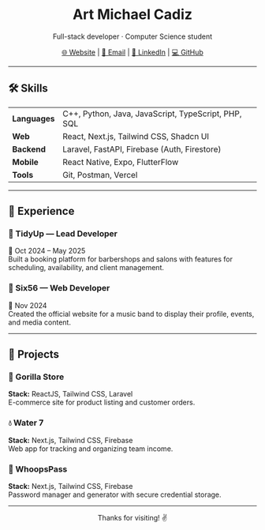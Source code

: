 <h1 align="center">Art Michael Cadiz</h1>
<p align="center">
  Full-stack developer · Computer Science student  
</p>

<p align="center">
  <a href="https://artmc.vercel.app">🌐 Website</a> |
  <a href="mailto:artmichaelcadiz863@gmail.com">📧 Email</a> |
  <a href="https://linkedin.com/in/artmc863">💼 LinkedIn</a> |
  <a href="https://github.com/lvl100boss">💻 GitHub</a>
</p>

---

## 🛠️ Skills

<table>
<tr>
<td><b>Languages</b></td>
<td>C++, Python, Java, JavaScript, TypeScript, PHP, SQL</td>
</tr>
<tr>
<td><b>Web</b></td>
<td>React, Next.js, Tailwind CSS, Shadcn UI</td>
</tr>
<tr>
<td><b>Backend</b></td>
<td>Laravel, FastAPI, Firebase (Auth, Firestore)</td>
</tr>
<tr>
<td><b>Mobile</b></td>
<td>React Native, Expo, FlutterFlow</td>
</tr>
<tr>
<td><b>Tools</b></td>
<td>Git, Postman, Vercel</td>
</tr>
</table>

---

## 🧠 Experience

### 🧼 TidyUp — Lead Developer  
📅 Oct 2024 – May 2025  
Built a booking platform for barbershops and salons with features for scheduling, availability, and client management.

### 🎵 Six56 — Web Developer  
📅 Nov 2024  
Created the official website for a music band to display their profile, events, and media content.

---

## 💼 Projects

### 🦍 Gorilla Store  
<b>Stack:</b> ReactJS, Tailwind CSS, Laravel  
E-commerce site for product listing and customer orders.

### 💧 Water 7  
<b>Stack:</b> Next.js, Tailwind CSS, Firebase  
Web app for tracking and organizing team income.

### 🔐 WhoopsPass  
<b>Stack:</b> Next.js, Tailwind CSS, Firebase  
Password manager and generator with secure credential storage.

---

<p align="center">Thanks for visiting! ✌️</p>
